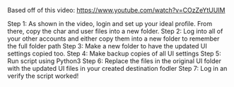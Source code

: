 Based off of this video: https://www.youtube.com/watch?v=COzZeYtUUIM

Step 1: As shown in the video, login and set up your ideal profile. From there, copy the char and user files into a new folder.
Step 2: Log into all of your other accounts and either copy them into a new folder to remember the full folder path
Step 3: Make a new folder to have the updated UI settings copied too.
Step 4: Make backup copies of all UI settings
Step 5: Run script using Python3
Step 6: Replace the files in the original UI folder with the updated UI files in your created destination fodler
Step 7: Log in an verify the script worked!
